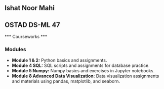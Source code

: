 ## Ishat Noor Mahi
## OSTAD DS-ML 47
*** Courseworks ***
### Modules

- **Module 1 & 2:** Python basics and assignments.
- **Module 4 SQL:** SQL scripts and assignments for database practice.
- **Module 5 Numpy:** Numpy basics and exercises in Jupyter notebooks.
- **Module 8 Advanced Data Visualization:** Data visualization assignments and materials using pandas, matplotlib, and seaborn.

